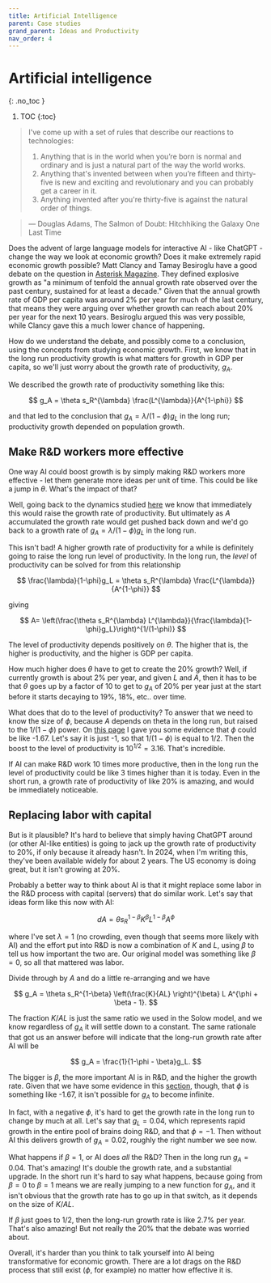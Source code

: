 ```yaml
---
title: Artificial Intelligence
parent: Case studies
grand_parent: Ideas and Productivity
nav_order: 4
---
```


# Artificial intelligence
{: .no_toc }

1. TOC 
{:toc}

> I've come up with a set of rules that describe our reactions to technologies:
>
> 1. Anything that is in the world when you’re born is normal and ordinary and is just a natural part of the way the world works.
> 2. Anything that's invented between when you’re fifteen and thirty-five is new and exciting and revolutionary and you can probably get a career in it.
> 3. Anything invented after you're thirty-five is against the natural order of things.

> ― Douglas Adams, The Salmon of Doubt: Hitchhiking the Galaxy One Last Time

Does the advent of large language models for interactive AI - like ChatGPT - change the way we look at economic growth? Does it make extremely rapid economic growth possible? Matt Clancy and Tamay Besiroglu have a good debate on the question in [Asterisk Magazine](https://asteriskmag.com/issues/03/the-great-inflection-a-debate-about-ai-and-explosive-growth). They defined explosive growth as "a minimum of tenfold the annual growth rate observed over the past century, sustained for at least a decade." Given that the annual growth rate of GDP per capita was around 2% per year for much of the last century, that means they were arguing over whether growth can reach about 20% per year for the next 10 years. Besiroglu argued this was very possible, while Clancy gave this a much lower chance of happening. 

How do we understand the debate, and possibly come to a conclusion, using the concepts from studying economic growth. First, we know that in the long run productivity growth is what matters for growth in GDP per capita, so we'll just worry about the growth rate of productivity, $g_A$. 

We described the growth rate of productivity something like this:

$$
g_A = \theta s_R^{\lambda} \frac{L^{\lambda}}{A^{1-\phi}}
$$

and that led to the conclusion that $g_A = \lambda/(1-\phi)g_L$ in the long run; productivity growth depended on population growth. 

## Make R&D workers more effective
One way AI could boost growth is by simply making R&D workers more effective - let them generate more ideas per unit of time. This could be like a jump in $\theta$. What's the impact of that? 

Well, going back to the dynamics studied [here](https://growthecon.com/StudyGuide/ideas/proddynamic.html) we know that immediately this would raise the growth rate of productivity. But ultimately as $A$ accumulated the growth rate would get pushed back down and we'd go back to a growth rate of $g_A = \lambda/(1-\phi)g_L$ in the long run.

This isn't bad! A higher growth rate of productivity for a while is definitely going to raise the long run level of productivity. In the long run, the *level* of productivity can be solved for from this relationship

$$
\frac{\lambda}{1-\phi}g_L = \theta s_R^{\lambda} \frac{L^{\lambda}}{A^{1-\phi}}
$$

giving

$$
A= \left(\frac{\theta s_R^{\lambda} L^{\lambda}}{\frac{\lambda}{1-\phi}g_L}\right)^{1/(1-\phi)}
$$

The level of productivity depends positively on $\theta$. The higher that is, the higher is productivity, and the higher is GDP per capita. 

How much higher does $\theta$ have to get to create the 20% growth? Well, if currently growth is about 2% per year, and given $L$ and $A$, then it has to be that $\theta$ goes up by a factor of 10 to get to $g_A$ of 20% per year just at the start before it starts decaying to 19%, 18%, etc.. over time. 

What does that do to the level of productivity? To answer that we need to know the size of $\phi$, because $A$ depends on theta in the long run, but raised to the $1/(1-\phi)$ power. On [this page](https://growthecon.com/StudyGuide/ideas/phi.html) I gave you some evidence that $\phi$ could be like -1.67. Let's say it is just -1, so that $1/(1-\phi)$ is equal to 1/2. Then the boost to the level of productivity is $10^{1/2} = 3.16$. That's incredible. 

If AI can make R&D work 10 times more productive, then in the long run the level of productivity could be like 3 times higher than it is today. Even in the short run, a growth rate of productivity of like 20% is amazing, and would be immediately noticeable. 

## Replacing labor with capital
But is it plausible? It's hard to believe that simply having ChatGPT around (or other AI-like entities) is going to jack up the growth rate of productivity to 20%, if only because it already hasn't. In 2024, when I'm writing this, they've been available widely for about 2 years. The US economy is doing great, but it isn't growing at 20%. 

Probably a better way to think about AI is that it might replace some labor in the R&D process with capital (servers) that do similar work. Let's say that ideas form like this now with AI:

$$
dA = \theta s_R^{1-\beta} K^{\beta} L^{1-\beta} A^{\phi}
$$

where I've set $\lambda = 1$ (no crowding, even though that seems more likely with AI) and the effort put into R&D is now a combination of $K$ and $L$, using $\beta$ to tell us how important the two are. Our original model was something like $\beta = 0$, so all that mattered was labor. 

Divide through by $A$ and do a little re-arranging and we have

$$
g_A = \theta s_R^{1-\beta} \left(\frac{K}{AL} \right)^{\beta} L A^{\phi + \beta - 1}.
$$

The fraction $K/AL$ is just the same ratio we used in the Solow model, and we know regardless of $g_A$ it will settle down to a constant. The same rationale that got us an answer before will indicate that the long-run growth rate after AI will be

$$
g_A = \frac{1}{1-\phi - \beta}g_L.
$$

The bigger is $\beta$, the more important AI is in R&D, and the higher the growth rate. Given that we have some evidence in this [section](https://growthecon.com/StudyGuide/ideas/phi.html), though, that $\phi$ is something like -1.67, it isn't possible for $g_A$ to become infinite. 

In fact, with a negative $\phi$, it's hard to get the growth rate in the long run to change by much at all. Let's say that $g_L = 0.04$, which represents rapid growth in the entire pool of brains doing R&D, and that $\phi = -1$. Then without AI this delivers growth of $g_A = 0.02$, roughly the right number we see now. 

What happens if $\beta = 1$, or AI does *all* the R&D? Then in the long run $g_A = 0.04$. That's amazing! It's double the growth rate, and a substantial upgrade. In the short run it's hard to say what happens, because going from $\beta = 0$ to $\beta = 1$ means we are really jumping to a new function for $g_A$, and it isn't obvious that the growth rate has to go up in that switch, as it depends on the size of $K/AL$. 

If $\beta$ just goes to 1/2, then the long-run growth rate is like 2.7% per year. That's also amazing! But not really the 20% that the debate was worried about. 

Overall, it's harder than you think to talk yourself into AI being transformative for economic growth. There are a lot drags on the R&D process that still exist ($\phi$, for example) no matter how effective it is. 